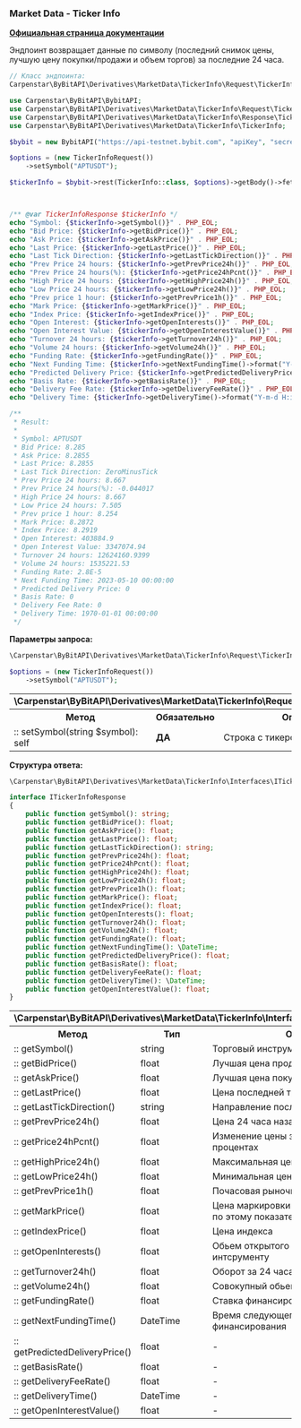 ### Market Data - Ticker Info
<b>[Официальная страница документации](https://bybit-exchange.github.io/docs/derivatives/public/ticker)</b>
<p>Эндпоинт возвращает данные по символу (последний снимок цены, лучшую цену покупки/продажи и объем торгов) за последние 24 часа.</p>

```php
// Класс эндпоинта:
Carpenstar\ByBitAPI\Derivatives\MarketData\TickerInfo\Request\TickerInfo::class
```
```php
use Carpenstar\ByBitAPI\BybitAPI;
use Carpenstar\ByBitAPI\Derivatives\MarketData\TickerInfo\Request\TickerInfoRequest;
use Carpenstar\ByBitAPI\Derivatives\MarketData\TickerInfo\Response\TickerInfoResponse;
use Carpenstar\ByBitAPI\Derivatives\MarketData\TickerInfo\TickerInfo;

$bybit = new BybitAPI("https://api-testnet.bybit.com", "apiKey", "secret");

$options = (new TickerInfoRequest())
    ->setSymbol("APTUSDT");

$tickerInfo = $bybit->rest(TickerInfo::class, $options)->getBody()->fetch();



/** @var TickerInfoResponse $tickerInfo */
echo "Symbol: {$tickerInfo->getSymbol()}" . PHP_EOL;
echo "Bid Price: {$tickerInfo->getBidPrice()}" . PHP_EOL;
echo "Ask Price: {$tickerInfo->getAskPrice()}" . PHP_EOL;
echo "Last Price: {$tickerInfo->getLastPrice()}" . PHP_EOL;
echo "Last Tick Direction: {$tickerInfo->getLastTickDirection()}" . PHP_EOL;
echo "Prev Price 24 hours: {$tickerInfo->getPrevPrice24h()}" . PHP_EOL;
echo "Prev Price 24 hours(%): {$tickerInfo->getPrice24hPcnt()}" . PHP_EOL;
echo "High Price 24 hours: {$tickerInfo->getHighPrice24h()}" . PHP_EOL;
echo "Low Price 24 hours: {$tickerInfo->getLowPrice24h()}" . PHP_EOL;
echo "Prev price 1 hour: {$tickerInfo->getPrevPrice1h()}" . PHP_EOL;
echo "Mark Price: {$tickerInfo->getMarkPrice()}" . PHP_EOL;
echo "Index Price: {$tickerInfo->getIndexPrice()}" . PHP_EOL;
echo "Open Interest: {$tickerInfo->getOpenInterests()}" . PHP_EOL;
echo "Open Interest Value: {$tickerInfo->getOpenInterestValue()}" . PHP_EOL;
echo "Turnover 24 hours: {$tickerInfo->getTurnover24h()}" . PHP_EOL;
echo "Volume 24 hours: {$tickerInfo->getVolume24h()}" . PHP_EOL;
echo "Funding Rate: {$tickerInfo->getFundingRate()}" . PHP_EOL;
echo "Next Funding Time: {$tickerInfo->getNextFundingTime()->format("Y-m-d H:i:s")}" . PHP_EOL;
echo "Predicted Delivery Price: {$tickerInfo->getPredictedDeliveryPrice()}" . PHP_EOL;
echo "Basis Rate: {$tickerInfo->getBasisRate()}" . PHP_EOL;
echo "Delivery Fee Rate: {$tickerInfo->getDeliveryFeeRate()}" . PHP_EOL;
echo "Delivery Time: {$tickerInfo->getDeliveryTime()->format("Y-m-d H:i:s")}" . PHP_EOL;

/**
 * Result: 
 * 
 * Symbol: APTUSDT
 * Bid Price: 8.285
 * Ask Price: 8.2855
 * Last Price: 8.2855
 * Last Tick Direction: ZeroMinusTick
 * Prev Price 24 hours: 8.667
 * Prev Price 24 hours(%): -0.044017
 * High Price 24 hours: 8.667
 * Low Price 24 hours: 7.505
 * Prev price 1 hour: 8.254
 * Mark Price: 8.2872
 * Index Price: 8.2919
 * Open Interest: 403884.9
 * Open Interest Value: 3347074.94
 * Turnover 24 hours: 12624160.9399
 * Volume 24 hours: 1535221.53
 * Funding Rate: 2.8E-5
 * Next Funding Time: 2023-05-10 00:00:00
 * Predicted Delivery Price: 0
 * Basis Rate: 0
 * Delivery Fee Rate: 0
 * Delivery Time: 1970-01-01 00:00:00
 */
```  

<p><b>Параметры запроса:</b></p>

```php
\Carpenstar\ByBitAPI\Derivatives\MarketData\TickerInfo\Request\TickerInfoRequest::class

$options = (new TickerInfoRequest())
    ->setSymbol("APTUSDT");
```  

<table style="width: 100%">
  <tr>
    <td colspan="3">
      <b>\Carpenstar\ByBitAPI\Derivatives\MarketData\TickerInfo\Request\TickerInfoRequest</b>
    </td>
  </tr>
  <tr>
    <th style="width: 40%; text-align: center">Метод</th>
    <th style="width: 10%; text-align: center">Обязательно</th>
    <th style="width: 50%; text-align: center">Описание</th>
  </tr>
  <tr>
    <td>:: setSymbol(string $symbol): self</td>
    <td><b>ДА</b></td>
    <td>Строка с тикером торговой пары</td>
  </tr>
</table>

<p><b>Структура ответа:</b></p>

```php
\Carpenstar\ByBitAPI\Derivatives\MarketData\TickerInfo\Interfaces\ITickerInfoResponse::class;

interface ITickerInfoResponse
{    
    public function getSymbol(): string;
    public function getBidPrice(): float;
    public function getAskPrice(): float;
    public function getLastPrice(): float;
    public function getLastTickDirection(): string;
    public function getPrevPrice24h(): float;
    public function getPrice24hPcnt(): float;
    public function getHighPrice24h(): float;
    public function getLowPrice24h(): float;
    public function getPrevPrice1h(): float;
    public function getMarkPrice(): float;
    public function getIndexPrice(): float;
    public function getOpenInterests(): float;
    public function getTurnover24h(): float;
    public function getVolume24h(): float;
    public function getFundingRate(): float;
    public function getNextFundingTime(): \DateTime;
    public function getPredictedDeliveryPrice(): float;
    public function getBasisRate(): float;
    public function getDeliveryFeeRate(): float;
    public function getDeliveryTime(): \DateTime;
    public function getOpenInterestValue(): float;
}
```
<table style="width: 100%">
  <tr>
    <td colspan="3">
      <b>\Carpenstar\ByBitAPI\Derivatives\MarketData\TickerInfo\Interfaces\ITickerInfoResponse</b>
    </td>
  </tr>
  <tr>
    <th style="width: 20%; text-align: center">Метод</th>
    <th style="width: 20%; text-align: center">Тип</th>
    <th style="width: 60%; text-align: center">Описание</th>
  </tr>
  <tr>
    <td>:: getSymbol()</td>
    <td>string</td>
    <td>
      Торговый инструмент
    </td>
  </tr>
  <tr>
    <td>:: getBidPrice()</td>
    <td>float</td>
    <td>
      Лучшая цена продажи
    </td>
  </tr>
  <tr>
    <td>:: getAskPrice()</td>
    <td>float</td>
    <td>
      Лучшая цена покупки
    </td>
  </tr>
  <tr>
    <td>:: getLastPrice()</td>
    <td>float</td>
    <td>
      Цена последней тразакции
    </td>
  </tr>
  <tr>
    <td>:: getLastTickDirection()</td>
    <td>string</td>
    <td>
      Направление последнего изменения цены
    </td>
  </tr>
  <tr>
    <td>:: getPrevPrice24h()</td>
    <td>float</td>
    <td>
      Цена 24 часа назад
    </td>
  </tr>
  <tr>
    <td>:: getPrice24hPcnt()</td>
    <td>float</td>
    <td>
      Изменение цены за последние 24 часа в процентах
    </td>
  </tr>
  <tr>
    <td>:: getHighPrice24h()</td>
    <td>float</td>
    <td>
      Максимальная цена за 24 часа
    </td>
  </tr>
  <tr>
    <td>:: getLowPrice24h()</td>
    <td>float</td>
    <td>
      Минимальная цена за 24 часа
    </td>
  </tr>
  <tr>
    <td>:: getPrevPrice1h()</td>
    <td>float</td>
    <td>
      Почасовая рыночная цена час назад
    </td>
  </tr>
  <tr>
    <td>:: getMarkPrice()</td>
    <td>float</td>
    <td>
      Цена маркировки (ликвидация происходит по этому показателю)
    </td>
  </tr>
  <tr>
    <td>:: getIndexPrice()</td>
    <td>float</td>
    <td>
      Цена индекса
    </td>
  </tr>
  <tr>
    <td>:: getOpenInterests()</td>
    <td>float</td>
    <td>
      Обьем открытого интереса по торговому интсрументу
    </td>
  </tr>
  <tr>
    <td>:: getTurnover24h()</td>
    <td>float</td>
    <td>
      Оборот за 24 часа
    </td>
  </tr>
  <tr>
    <td>:: getVolume24h()</td>
    <td>float</td>
    <td>
      Совокупный обьем за 24 часа
    </td>
  </tr>
  <tr>
    <td>:: getFundingRate()</td>
    <td>float</td>
    <td>
      Ставка финансирования
    </td>
  </tr>
  <tr>
    <td>:: getNextFundingTime()</td>
    <td>DateTime</td>
    <td>
      Время следующего списания ставки финансирования
    </td>
  </tr>
  <tr>
    <td>:: getPredictedDeliveryPrice()</td>
    <td>float</td>
    <td> 
      -
    </td>
  </tr>
  <tr>
    <td>:: getBasisRate()</td>
    <td>float</td>
    <td>
      -
    </td>
  </tr>
  <tr>
    <td>:: getDeliveryFeeRate()</td>
    <td>float</td>
    <td>
      -
    </td>
  </tr>
  <tr>
    <td>:: getDeliveryTime()</td>
    <td>DateTime</td>
    <td>
      -
    </td>
  </tr>
  <tr>
    <td>:: getOpenInterestValue()</td>
    <td>float</td>
    <td>
      -
    </td>
  </tr>
</table>